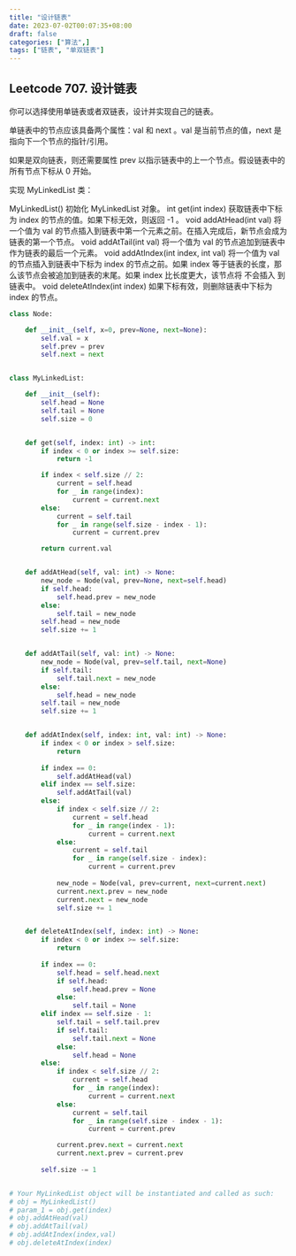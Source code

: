 ```yaml
---
title: "设计链表"
date: 2023-07-02T00:07:35+08:00
draft: false
categories: ["算法",]
tags: ["链表", "单双链表"]
---
```


## Leetcode 707. 设计链表
你可以选择使用单链表或者双链表，设计并实现自己的链表。

单链表中的节点应该具备两个属性：val 和 next 。val 是当前节点的值，next 是指向下一个节点的指针/引用。

如果是双向链表，则还需要属性 prev 以指示链表中的上一个节点。假设链表中的所有节点下标从 0 开始。

实现 MyLinkedList 类：

MyLinkedList() 初始化 MyLinkedList 对象。
int get(int index) 获取链表中下标为 index 的节点的值。如果下标无效，则返回 -1 。
void addAtHead(int val) 将一个值为 val 的节点插入到链表中第一个元素之前。在插入完成后，新节点会成为链表的第一个节点。
void addAtTail(int val) 将一个值为 val 的节点追加到链表中作为链表的最后一个元素。
void addAtIndex(int index, int val) 将一个值为 val 的节点插入到链表中下标为 index 的节点之前。如果 index 等于链表的长度，那么该节点会被追加到链表的末尾。如果 index 比长度更大，该节点将 不会插入 到链表中。
void deleteAtIndex(int index) 如果下标有效，则删除链表中下标为 index 的节点。
 
<!--more-->

```python
class Node:

    def __init__(self, x=0, prev=None, next=None):
        self.val = x
        self.prev = prev
        self.next = next


class MyLinkedList:

    def __init__(self):
        self.head = None
        self.tail = None
        self.size = 0


    def get(self, index: int) -> int:
        if index < 0 or index >= self.size:
            return -1

        if index < self.size // 2:
            current = self.head
            for _ in range(index):
                current = current.next
        else:
            current = self.tail
            for _ in range(self.size - index - 1):
                current = current.prev

        return current.val


    def addAtHead(self, val: int) -> None:
        new_node = Node(val, prev=None, next=self.head)
        if self.head:
            self.head.prev = new_node
        else:
            self.tail = new_node
        self.head = new_node
        self.size += 1


    def addAtTail(self, val: int) -> None:
        new_node = Node(val, prev=self.tail, next=None)
        if self.tail:
            self.tail.next = new_node
        else:
            self.head = new_node
        self.tail = new_node
        self.size += 1


    def addAtIndex(self, index: int, val: int) -> None:
        if index < 0 or index > self.size:
            return
        
        if index == 0:
            self.addAtHead(val)
        elif index == self.size:
            self.addAtTail(val)
        else:
            if index < self.size // 2:
                current = self.head
                for _ in range(index - 1):
                    current = current.next
            else:
                current = self.tail
                for _ in range(self.size - index):
                    current = current.prev
            
            new_node = Node(val, prev=current, next=current.next)
            current.next.prev = new_node
            current.next = new_node
            self.size += 1


    def deleteAtIndex(self, index: int) -> None:
        if index < 0 or index >= self.size:
            return
        
        if index == 0:
            self.head = self.head.next
            if self.head:
                self.head.prev = None
            else:
                self.tail = None
        elif index == self.size - 1:
            self.tail = self.tail.prev
            if self.tail:
                self.tail.next = None
            else:
                self.head = None
        else:
            if index < self.size // 2:
                current = self.head
                for _ in range(index):
                    current = current.next
            else:
                current = self.tail
                for _ in range(self.size - index - 1):
                    current = current.prev

            current.prev.next = current.next
            current.next.prev = current.prev
        
        self.size -= 1


# Your MyLinkedList object will be instantiated and called as such:
# obj = MyLinkedList()
# param_1 = obj.get(index)
# obj.addAtHead(val)
# obj.addAtTail(val)
# obj.addAtIndex(index,val)
# obj.deleteAtIndex(index)

```
